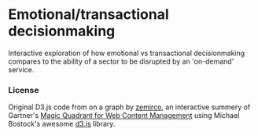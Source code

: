 # Emotional/transactional decisionmaking 

Interactive exploration of how emotional vs transactional decisionmaking compares to the ability of a sector to be disrupted by an 'on-demand' service.

### License

Original D3.js code from on a graph by [zemirco](https://github.com/zemirco/gartner-wcm-d3), an interactive summery of Gartner's [Magic Quadrant for Web Content Management](http://www.gartner.com/technology/reprints.do?id=1-1BYOH6D&ct=120907&st=sb) using Michael Bostock's awesome [d3.js](http://d3js.org/) library.
